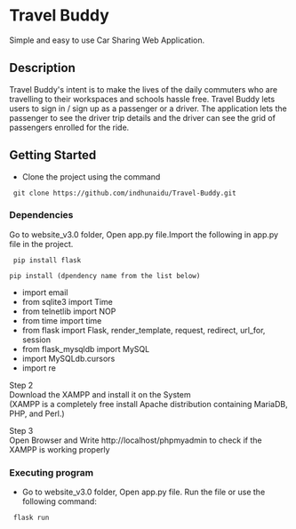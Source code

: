 # Travel Buddy

Simple and easy to use Car Sharing Web Application.

## Description
Travel Buddy's intent is to make the lives of the daily commuters who are travelling to their workspaces and schools hassle free. 
Travel Buddy lets users to sign in / sign up as a passenger or a driver. The application lets the passenger to see the driver trip details and the driver can see the grid of passengers enrolled for the ride.

## Getting Started

* Clone the project using the command 

``` git clone https://github.com/indhunaidu/Travel-Buddy.git```

### Dependencies

Go to website_v3.0 folder, Open app.py file.Import the following in app.py file in the project.

``` pip install flask```

``` pip install (dpendency name from the list below) ```

* import email  
* from sqlite3 import Time  
* from telnetlib import NOP  
* from time import time  
* from flask import Flask, render_template, request, redirect, url_for, session  
* from flask_mysqldb import MySQL  
* import MySQLdb.cursors  
* import re  

Step 2  
Download the XAMPP and install it on the System  
(XAMPP is a completely free install Apache distribution containing MariaDB, PHP, and Perl.)  

Step 3  
Open Browser and Write http://localhost/phpmyadmin to check if the XAMPP is working properly  


### Executing program

* Go to website_v3.0 folder, Open app.py file. Run the file or use the following command:

``` flask run```






